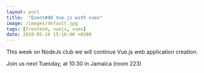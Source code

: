 ```yaml
---
layout: post
title:  "Event#40 Vue.js with vuex"
image: /images/default.jpg
tags: [frontend, vuejs, vuex]
date: 2019-05-16 15:16:00 +0200
---
```


This week on NodeJs club we will continue Vue.js web application creation.[]()

Join us next Tuesday, at 10:30 in Jamaica (room 223)